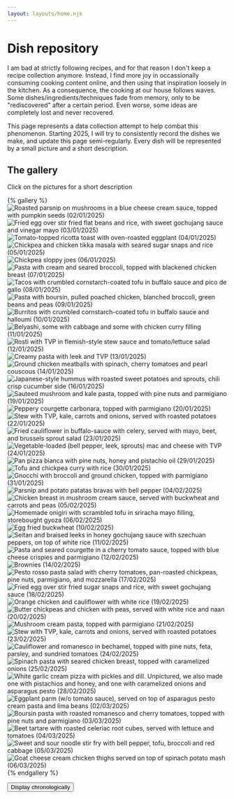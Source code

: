 ```yaml
---
layout: layouts/home.njk
---
```


# Dish repository

I am bad at strictly following recipes, and for that reason I don't keep a recipe collection anymore.
Instead, I find more joy in occassionally consuming cooking content online, and then using that inspiration loosely in the kitchen.
As a consequence, the cooking at our house follows waves.
Some dishes/ingredients/techniques fade from memory, only to be "rediscovered" after a certain period.
Even worse, some ideas are completely lost and never recovered.

This page represents a data collection attempt to help combat this phenomenon.
Starting 2025, I will try to consistently record the dishes we make, and update this page semi-regularly.
Every dish will be represented by a small picture and a short description.

## The gallery

Click on the pictures for a short description

{% gallery %}
![Roasted parsnip on mushrooms in a blue cheese cream sauce, topped with pumpkin seeds (02/01/2025)](./1.webp)
![Fried egg over stir fried flat beans and rice, with sweet gochujang sauce and vinegar mayo (03/01/2025)](./2.webp)
![Tomato-topped ricotta toast with oven-roasted eggplant (04/01/2025)](./3.webp)
![Chickpea and chicken tikka masala with seared sugar snaps and rice (05/01/2025)](./4.webp)
![Chickpea sloppy joes (06/01/2025)](./5.webp)
![Pasta with cream and seared broccoli, topped with blackened chicken breast (07/01/2025)](./6.webp)
![Tacos with crumbled cornstarch-coated tofu in buffalo sauce and pico de gallo (08/01/2025)](./7.webp)
![Pasta with boursin, pulled poached chicken, blanched broccoli, green beans and peas (09/01/2025)](./8.webp)
![Burritos with crumbled cornstarch-coated tofu in buffalo sauce and halloumi (10/01/2025)](./9.webp)
![Belyashi, some with cabbage and some with chicken curry filling (11/01/2025)](./10.webp)
![Rosti with TVP in flemish-style stew sauce and tomato/lettuce salad (12/01/2025)](./11.webp)
![Creamy pasta with leek and TVP (13/01/2025)](./12.webp)
![Ground chicken meatballs with spinach, cherry tomatoes and pearl couscous (14/01/2025)](./13.webp)
![Japanese-style hummus with roasted sweet potatoes and sprouts, chili crisp cucumber side (16/01/2025)](./14.webp)
![Sauteed mushroom and kale pasta, topped with pine nuts and parmigiano (19/01/2025)](./15.webp)
![Peppery courgette carbonara, topped with parmigiano (20/01/2025)](./16.webp)
![Stew with TVP, kale, carrots and onions, served with roasted potatoes (22/01/2025)](./17.webp)
![Fried cauliflower in buffalo-sauce with celery, served with mayo, beet, and brussels sprout salad (23/01/2025)](./18.webp)
![Vegetable-loaded (bell pepper, leek, sprouts) mac and cheese with TVP (24/01/2025)](./19.webp)
![Pan pizza bianca with pine nuts, honey and pistachio oil (29/01/2025)](./20.webp)
![Tofu and chickpea curry with rice (30/01/2025)](./21.webp)
![Gnocchi with broccoli and ground chicken, topped with parmigiano (31/01/2025)](./22.webp)
![Parsnip and potato patatas bravas with bell pepper (04/02/2025)](./23.webp)
![Chicken breast in mushroom cream sauce, served with buckwheat and carrots and peas (05/02/2025)](./24.webp)
![Homemade onigiri with scrambled tofu in sriracha mayo filling, storebought gyoza (06/02/2025)](./25.webp)
![Egg fried buckwheat (10/02/2025)](./26.webp)
![Seitan and braised leeks in honey gochujang sauce with szechuan peppers, on top of white rice (11/02/2025)](./27.webp)
![Pasta and seared courgette in a cherry tomato sauce, topped with blue cheese crispies and parmigiano (12/02/2025)](./28.webp)
![Brownies (14/02/2025)](./29.webp)
![Pesto rosso pasta salad with cherry tomatoes, pan-roasted chickpeas, pine nuts, parmigiano, and mozzarella (17/02/2025)](./30.webp)
![Fried egg over stir fried sugar snaps and rice, with sweet gochujang sauce (18/02/2025)](./31.webp)
![Orange chicken and cauliflower with white rice (19/02/2025)](./32.webp)
![Butter chickpeas and chicken with peas, served with white rice and naan (20/02/2025)](./33.webp)
![Mushroom cream pasta, topped with parmigiano (21/02/2025)](./34.webp)
![Stew with TVP, kale, carrots and onions, served with roasted potatoes (23/02/2025)](./35.webp)
![Cauliflower and romanesco in bechamel, topped with pine nuts, feta, parsley, and sundried tomatoes (24/02/2025)](./36.webp)
![Spinach pasta with seared chicken breast, topped with caramelized onions (25/02/2025)](./37.webp)
![White garlic cream pizza with pickles and dill. Unpictured, we also made one with pistachios and honey, and one with caramelized onions and asparagus pesto (28/02/2025)](./38.webp)
![Eggplant parm (w/o tomato sauce), served on top of asparagus pesto cream pasta and lima beans (02/03/2025)](./39.webp)
![Boursin pasta with roasted romanesco and cherry tomatoes, topped with pine nuts and parmigiano (03/03/2025)](./40.webp)
![Beet tartare with roasted celeriac root cubes, served with lettuce and tomatoes (04/03/2025)](./41.webp)
![Sweet and sour noodle stir fry with bell pepper, tofu, broccoli and red cabbage (05/03/2025)](./42.webp)
![Goat cheese cream chicken thighs served on top of spinach potato mash (06/03/2025)](./43.webp)
{% endgallery %}

<button id="revertButton">Display chronologically</button>

<script>
    document.addEventListener("DOMContentLoaded", () => {
        const figureElement = document.querySelector("figure");
        const revertButton = document.getElementById("revertButton");
        const links = Array.from(figureElement.querySelectorAll("a"));
        const figcaption = figureElement.querySelector("figcaption");
        
        let originalOrder = [...links]; // Keep a reference to the original order

        // Shuffle function using Fisher-Yates algorithm
        function shuffleArray(array) {
            for (let i = array.length - 1; i > 0; i--) {
                const j = Math.floor(Math.random() * (i + 1));
                [array[i], array[j]] = [array[j], array[i]]; // Swap
            }
        }

        // Function to clear and append links while preserving event listeners
        function appendLinks(links) {
            figureElement.innerHTML = ""; // Clear figure content
            links.forEach((link, index) => {
                figureElement.appendChild(link); // Append each link
                if (index < links.length - 1) {
                    figureElement.appendChild(document.createTextNode(" ")); // Add space between links
                }
            });
            if (figcaption) figureElement.appendChild(figcaption); // Add figcaption back
        }

        // Shuffle the <a> elements on page load
        shuffleArray(links);
        appendLinks(links);

        // Revert to the original order when the button is clicked
        revertButton.addEventListener("click", () => {
            appendLinks(originalOrder); // Restore the original order of links
        });
    });
</script>
